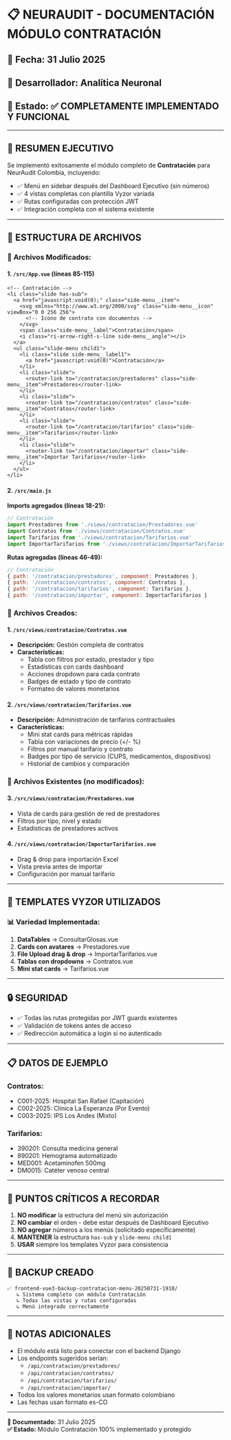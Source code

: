 # 📋 NEURAUDIT - DOCUMENTACIÓN MÓDULO CONTRATACIÓN

## 📅 Fecha: 31 Julio 2025
## 👤 Desarrollador: Analítica Neuronal
## 🎯 Estado: ✅ COMPLETAMENTE IMPLEMENTADO Y FUNCIONAL

---

## 🚀 RESUMEN EJECUTIVO

Se implementó exitosamente el módulo completo de **Contratación** para NeurAudit Colombia, incluyendo:
- ✅ Menú en sidebar después del Dashboard Ejecutivo (sin números)
- ✅ 4 vistas completas con plantilla Vyzor variada
- ✅ Rutas configuradas con protección JWT
- ✅ Integración completa con el sistema existente

---

## 📂 ESTRUCTURA DE ARCHIVOS

### 🔧 **Archivos Modificados:**

#### 1. `/src/App.vue` (líneas 85-115)
```vue
<!-- Contratación -->
<li class="slide has-sub">
  <a href="javascript:void(0);" class="side-menu__item">
    <svg xmlns="http://www.w3.org/2000/svg" class="side-menu__icon" viewBox="0 0 256 256">
      <!-- Icono de contrato con documentos -->
    </svg>
    <span class="side-menu__label">Contratación</span>
    <i class="ri-arrow-right-s-line side-menu__angle"></i>
  </a>
  <ul class="slide-menu child1">
    <li class="slide side-menu__label1">
      <a href="javascript:void(0)">Contratación</a>
    </li>
    <li class="slide">
      <router-link to="/contratacion/prestadores" class="side-menu__item">Prestadores</router-link>
    </li>
    <li class="slide">
      <router-link to="/contratacion/contratos" class="side-menu__item">Contratos</router-link>
    </li>
    <li class="slide">
      <router-link to="/contratacion/tarifarios" class="side-menu__item">Tarifarios</router-link>
    </li>
    <li class="slide">
      <router-link to="/contratacion/importar" class="side-menu__item">Importar Tarifarios</router-link>
    </li>
  </ul>
</li>
```

#### 2. `/src/main.js` 
**Imports agregados (líneas 18-21):**
```javascript
// Contratación
import Prestadores from './views/contratacion/Prestadores.vue'
import Contratos from './views/contratacion/Contratos.vue'
import Tarifarios from './views/contratacion/Tarifarios.vue'
import ImportarTarifarios from './views/contratacion/ImportarTarifarios.vue'
```

**Rutas agregadas (líneas 46-49):**
```javascript
// Contratación
{ path: '/contratacion/prestadores', component: Prestadores },
{ path: '/contratacion/contratos', component: Contratos },
{ path: '/contratacion/tarifarios', component: Tarifarios },
{ path: '/contratacion/importar', component: ImportarTarifarios }
```

### 📄 **Archivos Creados:**

#### 1. `/src/views/contratacion/Contratos.vue`
- **Descripción:** Gestión completa de contratos
- **Características:**
  - Tabla con filtros por estado, prestador y tipo
  - Estadísticas con cards dashboard
  - Acciones dropdown para cada contrato
  - Badges de estado y tipo de contrato
  - Formateo de valores monetarios

#### 2. `/src/views/contratacion/Tarifarios.vue`
- **Descripción:** Administración de tarifarios contractuales
- **Características:**
  - Mini stat cards para métricas rápidas
  - Tabla con variaciones de precio (+/- %)
  - Filtros por manual tarifario y contrato
  - Badges por tipo de servicio (CUPS, medicamentos, dispositivos)
  - Historial de cambios y comparación

### 📄 **Archivos Existentes (no modificados):**

#### 3. `/src/views/contratacion/Prestadores.vue`
- Vista de cards para gestión de red de prestadores
- Filtros por tipo, nivel y estado
- Estadísticas de prestadores activos

#### 4. `/src/views/contratacion/ImportarTarifarios.vue`
- Drag & drop para importación Excel
- Vista previa antes de importar
- Configuración por manual tarifario

---

## 🎨 TEMPLATES VYZOR UTILIZADOS

### 📊 **Variedad Implementada:**
1. **DataTables** → ConsultarGlosas.vue
2. **Cards con avatares** → Prestadores.vue
3. **File Upload drag & drop** → ImportarTarifarios.vue
4. **Tablas con dropdowns** → Contratos.vue
5. **Mini stat cards** → Tarifarios.vue

---

## 🔒 SEGURIDAD

- ✅ Todas las rutas protegidas por JWT guards existentes
- ✅ Validación de tokens antes de acceso
- ✅ Redirección automática a login si no autenticado

---

## 📋 DATOS DE EJEMPLO

### **Contratos:**
- C001-2025: Hospital San Rafael (Capitación)
- C002-2025: Clínica La Esperanza (Por Evento)
- C003-2025: IPS Los Andes (Mixto)

### **Tarifarios:**
- 390201: Consulta medicina general
- 890201: Hemograma automatizado
- MED001: Acetaminofen 500mg
- DM0015: Catéter venoso central

---

## 🚨 PUNTOS CRÍTICOS A RECORDAR

1. **NO modificar** la estructura del menú sin autorización
2. **NO cambiar** el orden - debe estar después de Dashboard Ejecutivo
3. **NO agregar** números a los menús (solicitado específicamente)
4. **MANTENER** la estructura `has-sub` y `slide-menu child1`
5. **USAR** siempre los templates Vyzor para consistencia

---

## 💾 BACKUP CREADO

```
✅ frontend-vue3-backup-contratacion-menu-20250731-1910/
   ↳ Sistema completo con módulo Contratación
   ↳ Todas las vistas y rutas configuradas
   ↳ Menú integrado correctamente
```

---

## 📝 NOTAS ADICIONALES

- El módulo está listo para conectar con el backend Django
- Los endpoints sugeridos serían:
  - `/api/contratacion/prestadores/`
  - `/api/contratacion/contratos/`
  - `/api/contratacion/tarifarios/`
  - `/api/contratacion/importar/`
- Todos los valores monetarios usan formato colombiano
- Las fechas usan formato es-CO

---

**📅 Documentado:** 31 Julio 2025  
**✅ Estado:** Módulo Contratación 100% implementado y protegido
